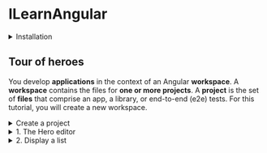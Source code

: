 # ILearnAngular 


<details>
  <summary> 
    Installation 
  </summary>
  
  <br/>  
  
  **Node JS** 
  
  ```bash 
  brew install nvm
  nvm install node
  ```
  
  **Angular installation**
  
  ```bash 
  npm install -g @angular/cli
  sudo chown -R 501:20 "/Users/tom/.npm"
  ```
</details>


## Tour of heroes 

You develop **applications** in the context of an Angular **workspace**. A **workspace** contains the files for **one or more projects**. A **project** is the set of **files** that comprise an app, a library, or end-to-end (e2e) tests. For this tutorial, you will create a new workspace.

<details>
  <summary>
    Create a project
  </summary>
  
  <br/>
  
  **Creation**  
  
  ```bash 
  ng new angular-tour-of-heroes
  cd angular-tour-of-heroes
  ng serve --open
  ```
  
  The `ng serve` command builds the app, starts the development server, watches the source files, and rebuilds the application as you make changes to those files.

  The `--open` flag opens a browser to `http://localhost:4200/`. 
  
  **Angular components**  
  
  The page you see is the application shell. The shell is controlled by an Angular component named `AppComponent`.

  Components are the fundamental building blocks of Angular applications. They **display data** on the screen, **listen** for user input, and take **action** based on that input.

  
  **Get Angular's component value in HTML file** 

  Use : {{component}}
</details>


<details>
  <summary>
    1. The Hero editor
  </summary>
  
  ```bash 
  ng generate component heroes
  ```
  
  Generate in `heroes.component.ts` : 
  
  ```ts 
  import { Component, OnInit } from '@angular/core';

  @Component({
    selector: 'app-heroes',
    templateUrl: './heroes.component.html',
    styleUrls: ['./heroes.component.css']
  })
  export class HeroesComponent implements OnInit {

    constructor() { }

    ngOnInit(): void {
    }

  }
  ```
  
  You always import the **Component** symbol from the Angular core library and annotate the component class with `@Component`.

  `@Component` is a decorator function that specifies the Angular metadata for the component.

  The CLI generated three metadata properties:

  1. **selector** — the component's **CSS** element selector
  1. **templateUrl** — the **location** of the component's template file.
  1. **styleUrls** — the **location** of the component's private **CSS** styles.
  
  Always **export** the component class so you can **import it elsewhere** ... like in the AppModule.
  
  
  ---
  
  `[(ngModel)]` is Angular's two-way data binding syntax.

  Here it binds the `hero.name` property to the HTML textbox so that data can flow in both directions: **from** the `hero.name` property **to** the textbox, and **from** the textbox back **to** the `hero.name`.
  
  
</details>


<details>
  <summary>
    2. Display a list 
  </summary>

  List syntax : 
  ```ts
  const HEROES: Hero[] = [
      { id: 11, name: 'Dr Nice' },
      { id: 12, name: 'Narco' },
  ];
  ```
  
  Iteration on the html file : 
  ```angular2html
  <li *ngFor="let hero of heroes" >
  ```

</details>




